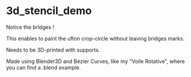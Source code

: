 # 3d_stencil_demo

Notice the bridges !

This enables to paint the ufton crop-circle without leaving bridges marks.

Needs to be 3D-printed with supports.

Made using Blender3D and Bézier Curves, like my "Voile Rotative", where you can find a .blend example.
